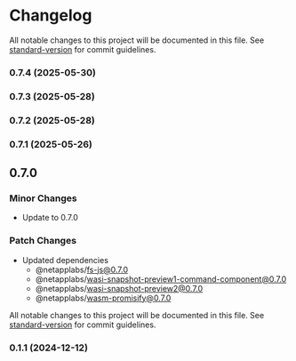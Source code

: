 # Changelog

All notable changes to this project will be documented in this file. See [standard-version](https://github.com/conventional-changelog/standard-version) for commit guidelines.

### 0.7.4 (2025-05-30)

### 0.7.3 (2025-05-28)

### 0.7.2 (2025-05-28)

### 0.7.1 (2025-05-26)

## 0.7.0

### Minor Changes

- Update to 0.7.0

### Patch Changes

- Updated dependencies
  - @netapplabs/fs-js@0.7.0
  - @netapplabs/wasi-snapshot-preview1-command-component@0.7.0
  - @netapplabs/wasi-snapshot-preview2@0.7.0
  - @netapplabs/wasm-promisify@0.7.0

All notable changes to this project will be documented in this file. See [standard-version](https://github.com/conventional-changelog/standard-version) for commit guidelines.

### 0.1.1 (2024-12-12)

